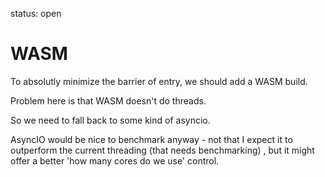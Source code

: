 status: open
# WASM


To absolutly minimize the barrier of entry,
we should add a WASM build.

Problem here is that WASM doesn't do threads.

So we need to fall back to some kind of asyncio.

AsyncIO would be nice to benchmark anyway - not that
I expect it to outperform the current threading
(that needs benchmarking) ,
but it might offer a better 'how many cores do we use' control.

